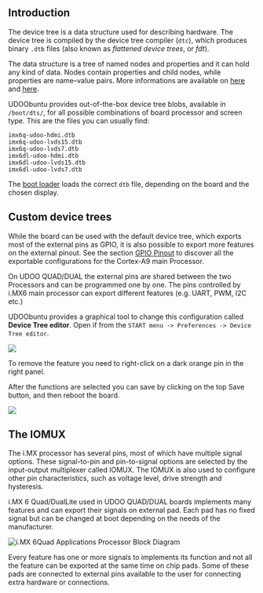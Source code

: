 ## Introduction

The device tree is a data structure used for describing hardware. The device tree is compiled by the device tree compiler (`dtc`), which produces binary `.dtb` files (also known as *flattened device trees*, or *fdt*).

The data structure is a tree of named nodes and properties and it can hold any kind of data. Nodes contain properties and child nodes, while properties are name–value pairs. More informations are available on [here](http://elinux.org/Device_Tree) and [here](https://saurabhsengarblog.wordpress.com/2015/11/28/device-tree-tutorial-arm/).

UDOObuntu provides out-of-the-box device tree blobs, available in `/boot/dts/`, for all possible combinations of board processor and screen type. This are the files you can usually find:

    imx6q-udoo-hdmi.dtb  
    imx6q-udoo-lvds15.dtb  
    imx6q-udoo-lvds7.dtb
    imx6dl-udoo-hdmi.dtb  
    imx6dl-udoo-lvds15.dtb  
    imx6dl-udoo-lvds7.dtb

The [boot loader](!Advanced_Topics/Boot_process) loads the correct `dtb` file, depending on the board and the chosen display.

## Custom device trees

While the board can be used with the default device tree, which exports most of the external pins as GPIO, it is also possible to export more features on the external pinout. See the section [GPIO Pinout](!Hardware_&_Accessories/GPIO_Pinout) to discover all the exportable configurations for the Cortex-A9 main Processor.

On UDOO QUAD/DUAL the external pins are shared between the two Processors and can be programmed one by one. The pins controlled by i.MX6 main processor can export different features (e.g. UART, PWM, I2C etc.)

UDOObuntu provides a graphical tool to change this configuration called **Device Tree editor**. Open if from the `START menu -> Preferences -> Device Tree editor`.

<img src="../img/dtweb/qd_gui.png"><br>

To remove the feature you need to right-click on a dark orange pin in the right panel.

After the functions are selected you can save by clicking on the top Save button, and then reboot the board.

<img src="../img/dtweb/qd_save.png">

## The IOMUX
The i.MX processor has several pins, most of which have multiple signal options.
These signal-to-pin and pin-to-signal options are selected by the input-output multiplexer
called IOMUX. The IOMUX is also used to configure other pin characteristics, such as
voltage level, drive strength and hysteresis.

i.MX 6 Quad/DualLite used in UDOO QUAD/DUAL boards implements many features and can export their signals on external pad. Each pad has no fixed signal but can be changed at boot depending on the needs of the manufacturer.

![i.MX 6Quad Applications Processor Block Diagram](http://cache.nxp.com/files/graphic/block_diagram/IMX6Q_BD_IMG.jpg)

Every feature has one or more signals to implements its function and not all the feature can be exported at the same time on chip pads.
Some of these pads are connected to external pins available to the user for connecting extra hardware or connections.
